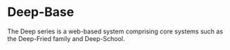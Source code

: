 # Deep-Base
The Deep series is a web-based system comprising core systems such as the Deep-Fried family and Deep-School.
